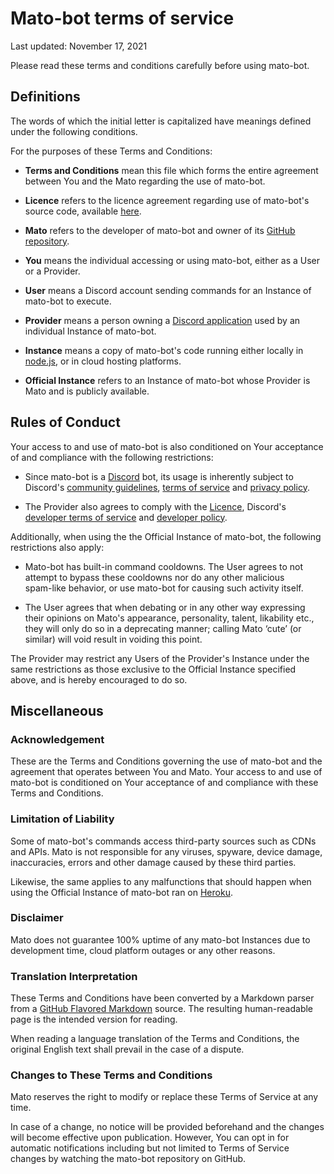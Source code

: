 # Mato-bot terms of service

Last updated: November 17, 2021

Please read these terms and conditions carefully before using mato-bot.

## Definitions
  
The words of which the initial letter is capitalized have meanings defined under the following conditions. 

For the purposes of these Terms and Conditions:

- **Terms and Conditions** mean this file which forms the entire agreement between You and the Mato regarding the use of mato-bot.

- **Licence** refers to the licence agreement regarding use of mato-bot's source code, available [here](https://github.com/Matojeje/mato-bot/blob/master/LICENSE).

- **Mato** refers to the developer of mato-bot and owner of its [GitHub repository](https://github.com/Matojeje/mato-bot).

- **You** means the individual accessing or using mato-bot, either as a User or a Provider.

- **User** means a Discord account sending commands for an Instance of mato-bot to execute.

- **Provider** means a person owning a [Discord application](https://discord.com/developers/applications) used by an individual Instance of mato-bot.

- **Instance** means a copy of mato-bot's code running either locally in [node.js](https://nodejs.org/), or in cloud hosting platforms.

- **Official Instance** refers to an Instance of mato-bot whose Provider is Mato and is publicly available.

## Rules of Conduct

Your access to and use of mato&NoBreak;-&NoBreak;bot is also conditioned on Your acceptance of and compliance with the following restrictions:

- Since mato-bot is a [Discord](https://discord.com/) bot, its usage is inherently subject to Discord's
[community guidelines](https://discord.com/guidelines),
[terms of service](https://discord.com/terms) and
[privacy policy](https://discord.com/privacy).

- The Provider also agrees to comply with
the [Licence](https://github.com/Matojeje/mato-bot/blob/master/LICENSE),
Discord's [developer terms of service](https://discord.com/developers/docs/legal)
and [developer policy](https://discord.com/developers/docs/policy).

Additionally, when using the the Official Instance of mato&NoBreak;-&NoBreak;bot, the following restrictions also apply:

- Mato&NoBreak;-&NoBreak;bot has built-in command cooldowns.
The User agrees to not attempt to bypass these cooldowns
nor do any other malicious spam&NoBreak;-&NoBreak;like behavior,
or use mato-bot for causing such activity itself.

- The User agrees that when debating or in any other way expressing their opinions
on Mato's appearance, personality, talent, likability etc.,
they will only do so in a deprecating manner;
calling Mato &lsquo;cute&rsquo; (or similar) will void result in voiding this point.

The Provider may restrict any Users of the Provider's Instance under the same restrictions as those exclusive to the Official Instance specified above, and is hereby encouraged to do so.

## Miscellaneous

### Acknowledgement

These are the Terms and Conditions governing the use of mato-bot and the agreement that operates between You and Mato.
Your access to and use of mato-bot is conditioned on Your acceptance of and compliance with these Terms and Conditions.

### Limitation of Liability

Some of mato&NoBreak;-&NoBreak;bot's commands access third-party sources such as CDNs and APIs.
Mato is not responsible for any viruses, spyware, device damage, inaccuracies, errors and other damage caused by these third parties.

Likewise, the same applies to any malfunctions that should happen when using the Official Instance of mato&NoBreak;-&NoBreak;bot ran on [Heroku](https://www.heroku.com/).

### Disclaimer

Mato does not guarantee 100% uptime of any mato-bot Instances due to development time, cloud platform outages or any other reasons.

### Translation Interpretation

These Terms and Conditions have been converted by a Markdown parser from a [GitHub Flavored Markdown](https://docs.github.com/en/github/writing-on-github/getting-started-with-writing-and-formatting-on-github/about-writing-and-formatting-on-github) source. The resulting human-readable page is the intended version for reading.

When reading a language translation of the Terms and Conditions, the original English text shall prevail in the case of a dispute.

### Changes to These Terms and Conditions

Mato reserves the right to modify or replace these Terms of Service at any time.

In case of a change, no notice will be provided beforehand and the changes will become effective upon publication.
However, You can opt in for automatic notifications including but not limited to Terms of Service changes by watching the mato-bot repository on GitHub.
